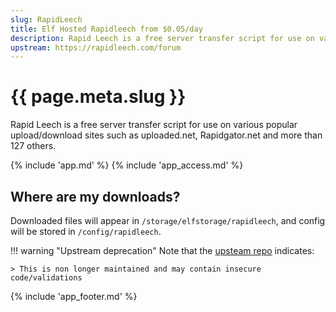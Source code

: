 ```yaml
---
slug: RapidLeech
title: Elf Hosted Rapidleech from $0.05/day
description: Rapid Leech is a free server transfer script for use on various popular upload/download sites such as uploaded.net, Rapidgator.net and more than 127 others
upstream: https://rapidleech.com/forum
---
```


# {{ page.meta.slug }}

Rapid Leech is a free server transfer script for use on various popular upload/download sites such as uploaded.net, Rapidgator.net and more than 127 others.

{% include 'app.md' %}
{% include 'app_access.md' %}

## Where are my downloads?

Downloaded files will appear in `/storage/elfstorage/rapidleech`, and config will be stored in `/config/rapidleech`.

!!! warning "Upstream deprecation"
    Note that the [upsteam repo](https://github.com/Th3-822/rapidleech) indicates:

    > This is non longer maintained and may contain insecure code/validations

{% include 'app_footer.md' %}